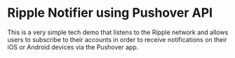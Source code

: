 Ripple Notifier using Pushover API
==================================

This is a very simple tech demo that listens to the Ripple network and allows
users to subscribe to their accounts in order to receive notifications on their
iOS or Android devices via the Pushover app.
